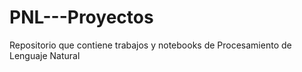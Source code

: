 # PNL---Proyectos
Repositorio que contiene trabajos y notebooks de Procesamiento de Lenguaje Natural
